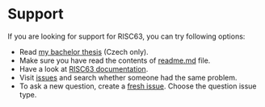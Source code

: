 # Support

If you are looking for support for RISC63, you can try following options:

* Read [my bachelor thesis](https://github.com/dominiksalvet/bachelor-thesis) (Czech only).
* Make sure you have read the contents of [readme.md](readme.md) file.
* Have a look at [RISC63 documentation](doc).
* Visit [issues](https://github.com/dominiksalvet/risc63/issues) and search whether someone had the same problem.
* To ask a new question, create a [fresh issue](https://github.com/dominiksalvet/risc63/issues/new/choose). Choose the question issue type.
